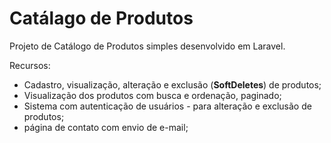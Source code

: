 # Catálago de Produtos

Projeto de Catálogo de Produtos simples desenvolvido em Laravel.

Recursos:
* Cadastro, visualização, alteração e exclusão (**SoftDeletes**) de produtos;
* Visualização dos produtos com busca e ordenação, paginado;
* Sistema com autenticação de usuários - para alteração e exclusão de produtos;
* página de contato com envio de e-mail;

